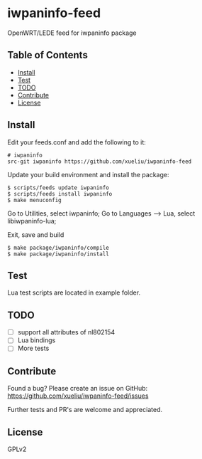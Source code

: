 # iwpaninfo-feed
OpenWRT/LEDE feed for iwpaninfo package

## Table of Contents

- [Install](#install)
- [Test](#test)
- [TODO](#todo)
- [Contribute](#contribute)
- [License](#license)

## Install

Edit your feeds.conf and add the following to it:

    # iwpaninfo
    src-git iwpaninfo https://github.com/xueliu/iwpaninfo-feed

Update your build environment and install the package:

    $ scripts/feeds update iwpaninfo
    $ scripts/feeds install iwpaninfo
    $ make menuconfig

Go to Utilities, select iwpaninfo;
Go to Languages --> Lua, select libiwpaninfo-lua;

Exit, save and build

    $ make package/iwpaninfo/compile
    $ make package/iwpaninfo/install

## Test
Lua test scripts are located in example folder.

## TODO
- [ ] support all attributes of nl802154
- [ ] Lua bindings
- [ ] More tests

## Contribute

Found a bug? Please create an issue on GitHub:
    https://github.com/xueliu/iwpaninfo-feed/issues

Further tests and PR's are welcome and appreciated.

## License

GPLv2
